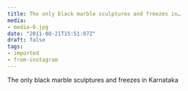 ```yaml
---
title: The only black marble sculptures and freezes in…
media:
- media-0.jpg
date: "2011-08-21T15:51:07Z"
draft: false
tags:
- imported
- from-instagram
---
```

The only black marble sculptures and freezes in Karnataka
